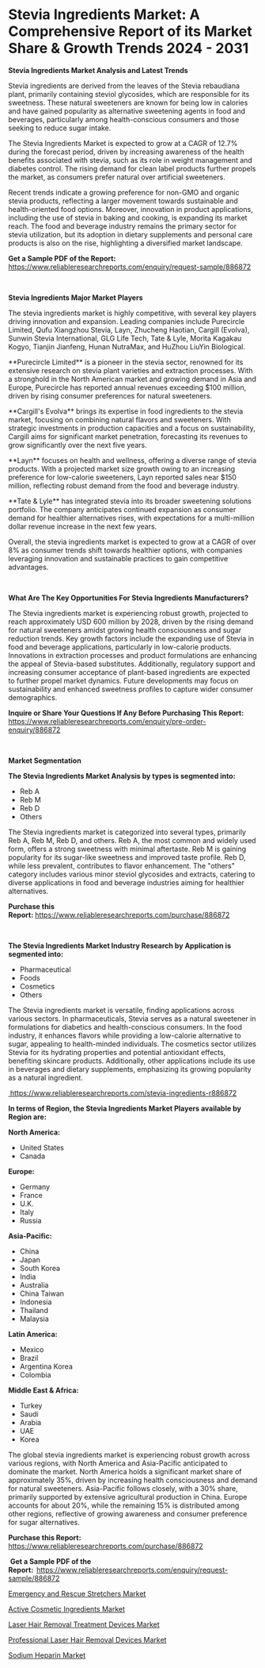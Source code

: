 <p><h1>Stevia Ingredients Market: A Comprehensive Report of its Market Share & Growth Trends 2024 - 2031</h1></p><p><strong>Stevia Ingredients Market Analysis and Latest Trends</strong></p>
<p><p>Stevia ingredients are derived from the leaves of the Stevia rebaudiana plant, primarily containing steviol glycosides, which are responsible for its sweetness. These natural sweeteners are known for being low in calories and have gained popularity as alternative sweetening agents in food and beverages, particularly among health-conscious consumers and those seeking to reduce sugar intake.</p><p>The Stevia Ingredients Market is expected to grow at a CAGR of 12.7% during the forecast period, driven by increasing awareness of the health benefits associated with stevia, such as its role in weight management and diabetes control. The rising demand for clean label products further propels the market, as consumers prefer natural over artificial sweeteners.</p><p>Recent trends indicate a growing preference for non-GMO and organic stevia products, reflecting a larger movement towards sustainable and health-oriented food options. Moreover, innovation in product applications, including the use of stevia in baking and cooking, is expanding its market reach. The food and beverage industry remains the primary sector for stevia utilization, but its adoption in dietary supplements and personal care products is also on the rise, highlighting a diversified market landscape.</p></p>
<p><strong>Get a Sample PDF of the Report:&nbsp;</strong> <a href="https://www.reliableresearchreports.com/enquiry/request-sample/886872?utm_campaign=123&utm_medium=2&utm_source=Github&utm_content=ia&utm_term=09112024&utm_id=stevia-ingredients">https://www.reliableresearchreports.com/enquiry/request-sample/886872</a></p>
<p>&nbsp;</p>
<p><strong>Stevia Ingredients Major Market Players</strong></p>
<p><p>The stevia ingredients market is highly competitive, with several key players driving innovation and expansion. Leading companies include Purecircle Limited, Qufu Xiangzhou Stevia, Layn, Zhucheng Haotian, Cargill (Evolva), Sunwin Stevia International, GLG Life Tech, Tate & Lyle, Morita Kagakau Kogyo, Tianjin Jianfeng, Hunan NutraMax, and HuZhou LiuYin Biological.</p><p>**Purecircle Limited** is a pioneer in the stevia sector, renowned for its extensive research on stevia plant varieties and extraction processes. With a stronghold in the North American market and growing demand in Asia and Europe, Purecircle has reported annual revenues exceeding $100 million, driven by rising consumer preferences for natural sweeteners.</p><p>**Cargill's Evolva** brings its expertise in food ingredients to the stevia market, focusing on combining natural flavors and sweeteners. With strategic investments in production capacities and a focus on sustainability, Cargill aims for significant market penetration, forecasting its revenues to grow significantly over the next five years.</p><p>**Layn** focuses on health and wellness, offering a diverse range of stevia products. With a projected market size growth owing to an increasing preference for low-calorie sweeteners, Layn reported sales near $150 million, reflecting robust demand from the food and beverage industry.</p><p>**Tate & Lyle** has integrated stevia into its broader sweetening solutions portfolio. The company anticipates continued expansion as consumer demand for healthier alternatives rises, with expectations for a multi-million dollar revenue increase in the next few years.</p><p>Overall, the stevia ingredients market is expected to grow at a CAGR of over 8% as consumer trends shift towards healthier options, with companies leveraging innovation and sustainable practices to gain competitive advantages.</p></p>
<p>&nbsp;</p>
<p><strong>What Are The Key Opportunities For Stevia Ingredients Manufacturers?</strong></p>
<p><p>The Stevia ingredients market is experiencing robust growth, projected to reach approximately USD 600 million by 2028, driven by the rising demand for natural sweeteners amidst growing health consciousness and sugar reduction trends. Key growth factors include the expanding use of Stevia in food and beverage applications, particularly in low-calorie products. Innovations in extraction processes and product formulations are enhancing the appeal of Stevia-based substitutes. Additionally, regulatory support and increasing consumer acceptance of plant-based ingredients are expected to further propel market dynamics. Future developments may focus on sustainability and enhanced sweetness profiles to capture wider consumer demographics.</p></p>
<p><strong>Inquire or Share Your Questions If Any Before Purchasing This Report:</strong> <a href="https://www.reliableresearchreports.com/enquiry/pre-order-enquiry/886872?utm_campaign=123&utm_medium=2&utm_source=Github&utm_content=ia&utm_term=09112024&utm_id=stevia-ingredients">https://www.reliableresearchreports.com/enquiry/pre-order-enquiry/886872</a></p>
<p>&nbsp;</p>
<p><strong>Market Segmentation</strong></p>
<p><strong>The Stevia Ingredients Market Analysis by types is segmented into:</strong></p>
<p><ul><li>Reb A</li><li>Reb M</li><li>Reb D</li><li>Others</li></ul></p>
<p><p>The Stevia ingredients market is categorized into several types, primarily Reb A, Reb M, Reb D, and others. Reb A, the most common and widely used form, offers a strong sweetness with minimal aftertaste. Reb M is gaining popularity for its sugar-like sweetness and improved taste profile. Reb D, while less prevalent, contributes to flavor enhancement. The "others" category includes various minor steviol glycosides and extracts, catering to diverse applications in food and beverage industries aiming for healthier alternatives.</p></p>
<p><strong>Purchase this Report:&nbsp;</strong><a href="https://www.reliableresearchreports.com/purchase/886872?utm_campaign=123&utm_medium=2&utm_source=Github&utm_content=ia&utm_term=09112024&utm_id=stevia-ingredients">https://www.reliableresearchreports.com/purchase/886872</a></p>
<p>&nbsp;</p>
<p><strong>The Stevia Ingredients Market Industry Research by Application is segmented into:</strong></p>
<p><ul><li>Pharmaceutical</li><li>Foods</li><li>Cosmetics</li><li>Others</li></ul></p>
<p><p>The Stevia ingredients market is versatile, finding applications across various sectors. In pharmaceuticals, Stevia serves as a natural sweetener in formulations for diabetics and health-conscious consumers. In the food industry, it enhances flavors while providing a low-calorie alternative to sugar, appealing to health-minded individuals. The cosmetics sector utilizes Stevia for its hydrating properties and potential antioxidant effects, benefiting skincare products. Additionally, other applications include its use in beverages and dietary supplements, emphasizing its growing popularity as a natural ingredient.</p></p>
<p><a href="https://www.reliableresearchreports.com/stevia-ingredients-r886872?utm_campaign=123&utm_medium=2&utm_source=Github&utm_content=ia&utm_term=09112024&utm_id=stevia-ingredients">&nbsp;https://www.reliableresearchreports.com/stevia-ingredients-r886872</a></p>
<p><strong>In terms of Region, the Stevia Ingredients Market Players available by Region are:</strong></p>
<p>
    <p> <strong> North America: </strong>
        <ul>
            <li>United States</li>
            <li>Canada</li>
        </ul>
        </p> 
    <p> <strong> Europe: </strong>
        <ul>
            <li>Germany</li>
            <li>France</li>
            <li>U.K.</li>
            <li>Italy</li>
            <li>Russia</li>
        </ul>
        </p> 
    <p> <strong> Asia-Pacific: </strong>
        <ul>
            <li>China</li>
            <li>Japan</li>
            <li>South Korea</li>
            <li>India</li>
            <li>Australia</li>
            <li>China Taiwan</li>
            <li>Indonesia</li>
            <li>Thailand</li>
            <li>Malaysia</li>
        </ul>
        </p> 
    <p> <strong> Latin America: </strong>
        <ul>
            <li>Mexico</li>
            <li>Brazil</li>
            <li>Argentina Korea</li>
            <li>Colombia</li>
        </ul>
        </p> 
    <p> <strong> Middle East & Africa: </strong>
        <ul>
            <li>Turkey</li>
            <li>Saudi</li>
            <li>Arabia</li>
            <li>UAE</li>
            <li>Korea</li>
        </ul>
    </p>
    </p>
<p><p>The global stevia ingredients market is experiencing robust growth across various regions, with North America and Asia-Pacific anticipated to dominate the market. North America holds a significant market share of approximately 35%, driven by increasing health consciousness and demand for natural sweeteners. Asia-Pacific follows closely, with a 30% share, primarily supported by extensive agricultural production in China. Europe accounts for about 20%, while the remaining 15% is distributed among other regions, reflective of growing awareness and consumer preference for sugar alternatives.</p></p>
<p><strong>Purchase this Report: </strong><a href="https://www.reliableresearchreports.com/purchase/886872?utm_campaign=123&utm_medium=2&utm_source=Github&utm_content=ia&utm_term=09112024&utm_id=stevia-ingredients">https://www.reliableresearchreports.com/purchase/886872</a></p>
<p>&nbsp;<strong>Get a Sample PDF of the Report:&nbsp;&nbsp;</strong><a href="https://www.reliableresearchreports.com/enquiry/request-sample/886872?utm_campaign=123&utm_medium=2&utm_source=Github&utm_content=ia&utm_term=09112024&utm_id=stevia-ingredients">https://www.reliableresearchreports.com/enquiry/request-sample/886872</a></p>
<p><strong></strong></p>
<p><p><a href="https://issuu.com/reportprime-2/docs/emergency-and-rescue-stretchers-mar_a2c8b924ec530f?utm_campaign=123&utm_medium=2&utm_source=Github&utm_content=ia&utm_term=09112024&utm_id=stevia-ingredients">Emergency and Rescue Stretchers Market</a></p><p><a href="https://github.com/KejsiLoshi121/Market-Research-Report-List-1/blob/main/active-cosmetic-ingredients-market.md?utm_campaign=123&utm_medium=2&utm_source=Github&utm_content=ia&utm_term=09112024&utm_id=stevia-ingredients">Active Cosmetic Ingredients Market</a></p><p><a href="https://issuu.com/reportprime-2/docs/laser-hair-removal-treatment-device_1f8c731014b616?utm_campaign=123&utm_medium=2&utm_source=Github&utm_content=ia&utm_term=09112024&utm_id=stevia-ingredients">Laser Hair Removal Treatment Devices Market</a></p><p><a href="https://issuu.com/reportprime-2/docs/professional-laser-hair-removal-dev_7fb1e378a48c46?utm_campaign=123&utm_medium=2&utm_source=Github&utm_content=ia&utm_term=09112024&utm_id=stevia-ingredients">Professional Laser Hair Removal Devices Market</a></p><p><a href="https://github.com/tacitam515l/Market-Research-Report-List-1/blob/main/sodium-heparin-market.md?utm_campaign=123&utm_medium=2&utm_source=Github&utm_content=ia&utm_term=09112024&utm_id=stevia-ingredients">Sodium Heparin Market</a></p></p>